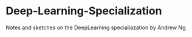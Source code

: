 # Deep-Learning-Specialization
 Notes and sketches on the DeepLearning specialiazation by Andrew Ng
